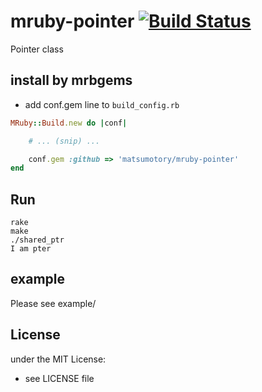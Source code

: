 # mruby-pointer   [![Build Status](https://travis-ci.org/matsumotory/mruby-pointer.svg?branch=master)](https://travis-ci.org/matsumotory/mruby-pointer)
Pointer class
## install by mrbgems
- add conf.gem line to `build_config.rb`

```ruby
MRuby::Build.new do |conf|

    # ... (snip) ...

    conf.gem :github => 'matsumotory/mruby-pointer'
end
```
## Run

```
rake
make
./shared_ptr
I am pter
```

## example

Please see example/

## License
under the MIT License:
- see LICENSE file
